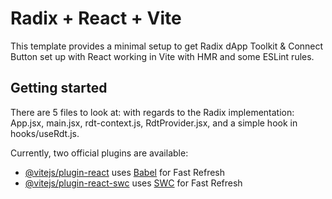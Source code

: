 # Radix + React + Vite

This template provides a minimal setup to get Radix dApp Toolkit & Connect Button set up with React working in Vite with HMR and some ESLint rules.

## Getting started
There are 5 files to look at: with regards to the Radix implementation: App.jsx, main.jsx, rdt-context.js, RdtProvider.jsx, and a simple hook in hooks/useRdt.js. 

Currently, two official plugins are available:

- [@vitejs/plugin-react](https://github.com/vitejs/vite-plugin-react/blob/main/packages/plugin-react/README.md) uses [Babel](https://babeljs.io/) for Fast Refresh
- [@vitejs/plugin-react-swc](https://github.com/vitejs/vite-plugin-react-swc) uses [SWC](https://swc.rs/) for Fast Refresh
